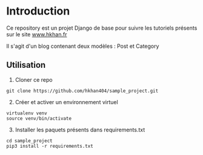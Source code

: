 # Introduction

Ce repository est un projet Django de base pour suivre les tutoriels présents sur le site www.hkhan.fr

Il s'agit d'un blog contenant deux modèles : Post et Category

## Utilisation
1. Cloner ce repo 
```shell
git clone https://github.com/hkhan404/sample_project.git
```

2. Créer et activer un environnement virtuel 
```shell
virtualenv venv 
source venv/bin/activate
```

3. Installer les paquets présents dans requirements.txt
```shell
cd sample_project
pip3 install -r requirements.txt
```
